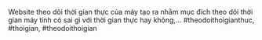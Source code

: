 Website theo dõi thời gian thực của máy tạo ra nhằm mục đích theo dõi thời gian máy tính có sai gì với thời gian thực hay không,...
#theodoithoigianthuc, #thoigian, #theodoithoigian
